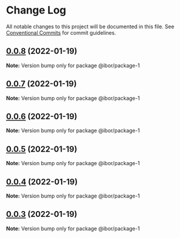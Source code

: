 # Change Log

All notable changes to this project will be documented in this file.
See [Conventional Commits](https://conventionalcommits.org) for commit guidelines.

## [0.0.8](https://github.com/borisov-ivan-2k1/LernaTest/compare/v0.0.7...v0.0.8) (2022-01-19)

**Note:** Version bump only for package @ibor/package-1





## [0.0.7](https://github.com/borisov-ivan-2k1/LernaTest/compare/v0.0.6...v0.0.7) (2022-01-19)

**Note:** Version bump only for package @ibor/package-1





## [0.0.6](https://github.com/borisov-ivan-2k1/LernaTest/compare/v0.0.5...v0.0.6) (2022-01-19)

**Note:** Version bump only for package @ibor/package-1





## [0.0.5](https://github.com/borisov-ivan-2k1/LernaTest/compare/v0.0.4...v0.0.5) (2022-01-19)

**Note:** Version bump only for package @ibor/package-1





## [0.0.4](https://github.com/borisov-ivan-2k1/LernaTest/compare/v0.0.3...v0.0.4) (2022-01-19)

**Note:** Version bump only for package @ibor/package-1





## [0.0.3](https://github.com/borisov-ivan-2k1/LernaTest/compare/v0.0.2...v0.0.3) (2022-01-19)

**Note:** Version bump only for package @ibor/package-1
